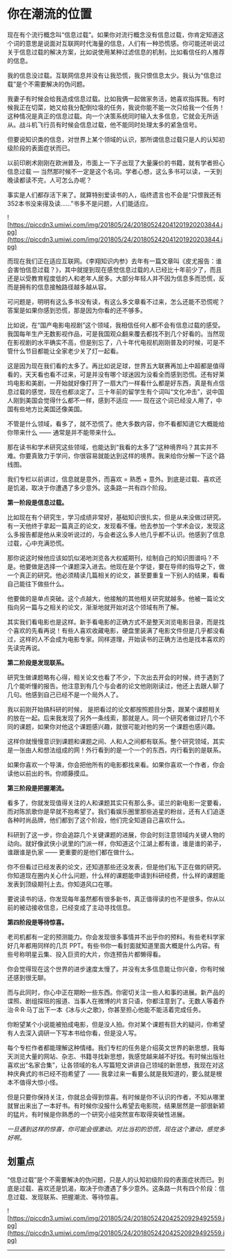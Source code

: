 # 你在潮流的位置

现在有个流行概念叫“信息过载”。如果你对流行概念没有信息过载，你肯定知道这个词的意思是说面对互联网时代海量的信息，人们有一种恐慌感。你可能还听说过关于信息过载的解决方案，比如说使用某种过滤信息的机制，比如看信任的人推荐的信息。

我的信息没过载。互联网信息并没有让我恐慌，我只恨信息太少。我认为“信息过载”是个不需要解决的伪问题。

我妻子有时候会给我造成信息过载。比如我俩一起做家务活，她喜欢指挥我。有时候我正在切菜，她又给我分配倒垃圾的任务，我说你能不能一次只给我一个任务！这种情况是真正的信息过载。向一个决策系统同时输入太多信息，它就会无所适从。战斗机飞行员有时候会信息过载，他不能同时处理太多的紧急信号。

但要说知识类的信息，对世界上某个领域的认识，那所谓信息过载只是人的认知初级阶段的表面症状而已。

以前印刷术刚刚在欧洲普及，市面上一下子出现了大量廉价的书籍，就有学者担心信息过载 — 当然那时候不一定是这个名词。学者心想，这么多书可以读，一天到晚读都读不完，人可怎么办呢？

事实是人们都存活下来了。就算特别爱读书的人，临终遗言也不会是“只恨我还有352本书没来得及读……”书多不是问题，人们能适应。

![https://piccdn3.umiwi.com/img/201805/24/201805242041201920203844.jpg](https://piccdn3.umiwi.com/img/201805/24/201805242041201920203844.jpg)

而现在我们正在适应互联网。《李翔知识内参》去年有一篇文章叫《皮尤报告：谁会害怕信息过载？》，其中就提到现在感觉信息过载的人已经比十年前少了，而且还是以受教育程度低的人和老年人居多。大部分年轻人并不因为信息多而恐慌，反而是拥有的信息接触路径越多越从容。

可问题是，明明有这么多书没有读，有这么多文章看不过来，怎么还能不恐慌呢？答案是如果你感到恐慌，那是因为你看的还不够多。

比如说，在“国产电影电视剧”这个领域，我相信任何人都不会有信息过载的感受。我国每年生产无数影视作品，可是我国观众翻来覆去都找不到几个好看的。当然现在影视剧的水平确实不高，但是别忘了，八十年代电视机刚刚普及的时候，可是不管什么节目都能让全家老少关了灯一起看。

这是因为现在我们看的太多了。再比如说足球，世界五大联赛再加上中超都是值得看的，天天看也看不过来，可是并没有哪个球迷因为没看全而感到恐慌。还有好莱坞电影和美剧，一开始就好像打开了一扇大门一样看什么都是好东西，真是有点信息过载的感觉，现在也都淡定了。三十年前的留学生有个词叫“文化冲击”，说中国人刚到美国会觉得什么都不一样，感到不适应 —— 现在这个词已经没人用了，中国有些地方比美国还像美国。

不管是什么领域，看多了，就不恐慌了。绝大多数内容，你不看都知道它大概能给你带来什么 —— 通常是并不能带来什么。

那在读书和学术研究这些领域，也能达到“我看的太多了”这种境界吗？其实并不难。你要真致力于学问，你很容易就能达到这样的境界。我来给你分解一下这个路线图。

我们专栏以前讲过，信息就是意外，而喜欢 = 熟悉 + 意外。到底是过载、喜欢还是饥渴，取决于你遭遇了多少意外。这条路一共有四个阶段。

 **第一阶段是信息过载。**

比如现在有个研究生，学习成绩非常好，基础知识很扎实，但是从来没做过研究。有一天他终于拿起一篇真正的论文，发现看不懂。他去参加一个学术会议，发现这么多报告都是他从来没听说过的，与会者这么多人他几乎都不认识。他感到了信息过载，心中充满恐慌。

那你说这时候他应该如饥似渴地浏览各大权威期刊，绘制自己的知识图谱吗？不是。他要做是选择一个课题深入进去。他现在是个学徒，要在导师的指导之下，做一个真正的研究。他必须精读几篇相关的论文，甚至要重复一下别人的结果，看看自己能往下做些什么。

他要做的是单点突破。这个点越大，他接触的其他相关研究就越多。他被一篇论文指向另一篇与之相关的论文，渐渐地就开始对这个领域有所了解。

其实我们看电影也是这样。新手看电影的正确方式不是整天浏览电影目录，而是找个喜欢的先看再说！有些人喜欢收藏电影，硬盘里装满了电影文件但是几乎都没看过，这样的人不会成为电影专家。同样道理，开始读书的正确方法也是找本喜欢的先读完再说。

 **第二阶段是发现联系。**

研究生做课题略有心得，相关论文也看了不少，下次出去开会的时候，终于遇到了几个能听懂的报告。他注意到有几个与会者的论文他刚刚读过，他还上去跟人聊了几句。他感到自己已经不是一个局外人了。

我以前刚开始搞科研的时候， 是把看过的论文都按照题目分类，跟某个课题相关的放在一起。后来我发现了另外一条线索，那就是人。同一个研究者做过好几个不同的课题，如果你对他这个课题感兴趣，就很可能对他的另一个课题也感兴趣。

这样你就慢慢意识到课题和课题之间、人和人之间都有联系。整个研究领域，其实是一张由人和想法组成的网！外行看到的是一个一个的东西，内行看到的是联系。

如果你喜欢一个导演，你会把他所有的电影都找来看。如果你喜欢一个作者，你会读他以前出的书。你顺藤摸瓜。

 **第三阶段是把握潮流。**

看多了，你就发现值得关注的人和课题其实只有那么多。诺兰的新电影一定要看，而对陈凯歌你是早就不抱希望了。我们看娱乐圈里那些追星的粉丝，还有人们追逐各种时尚品牌，他们都到了这个阶段，他们完全知道自己喜欢什么。

科研到了这一步，你会追踪几个关键课题的进展，你会时刻注意领域内关键人物的动向。就好像武侠小说里的门派一样，你知道这个江湖上都有谁，谁是谁的弟子，谁跟谁是仇家 —— 更重要的是他们都在做什么。

你不但看过已经发表的论文，还知道那些还没发表，但是他们私下正在做的研究。你知道现在圈内关心什么问题，什么样的课题能申请到科研经费，什么样的课题能发表到顶级期刊上去。你知道风口在哪。

要说读书的话，你发现每年虽然都有很多新书，真正值得读的也不是很多。你从以前的被动接收信息，已经变成了主动寻找信息。

 **第四阶段是等待惊喜。**

老司机都有一定的预测能力。你会发现很多事情并不出乎你的预料。有些老科学家好几年都用同样的几页 PPT。有些书你一看封面就知道里面大概是什么内容。有些号称明星云集、投入巨资的大片，你连预告片都懒得看。

你会觉得现在这个世界的进步速度太慢了。并没有太多信息能让你兴奋，你有时候还感到很无聊。

而与此同时，你心中正在期盼一些东西。你密切关注一些人和事的进展。新产品的谍照、剧组探班的报道、当事人在微博的片言只语，你都注意到了。无数人等着乔治·R·R·马丁出下一本《冰与火之歌》，你甚至担心他能不能活着完成任务。

你盼望某个小说能被拍成电影，但是没人拍。你对某个课题有巨大的疑问，你希望有人去深入调研一下写本书给你看，但是没人写。

每个专栏作者都能理解这种情绪。我们专栏的任务是介绍英文世界的新思想，我每天浏览大量的网站、杂志、书籍寻找新思想，我感觉越来越不好找。有时候出版社喜欢出“名家合集”，让各领域的名人写篇短文讲讲自己领域的新思想，我现在对这种庆典式的书已经不抱希望了 —— 我拿过来一看要么就是我知道的，要么就是根本不值得大惊小怪。

但是只要你保持关注，你就总会得到惊喜。有时候是你不认识的作者，不知从哪里就冒出来出了一本好书。有时候你没报什么希望去电影院，结果居然是一部很新颖的猛片。有时候是你熟悉的一个研究小组突然宣布取得突破性进展。

 *一旦遇到这样的惊喜，你可能会很激动。对比当初的恐慌，现在这个激动，感觉多好啊。*

## 划重点

“信息过载”是个不需要解决的伪问题，只是人的认知初级阶段的表面症状而已。到底是过载、喜欢还是饥渴，取决于你遭遇了多少意外。这条路一共有四个阶段：信息过载、发现联系、把握潮流、等待惊喜。

![https://piccdn3.umiwi.com/img/201805/24/201805242042520929492559.jpg](https://piccdn3.umiwi.com/img/201805/24/201805242042520929492559.jpg)

---
